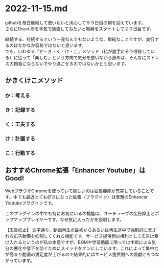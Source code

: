 # 2022-11-15.md

githubを毎日継続して使いたいと決心して９９日目の朝を迎えています。  
さらにReactJSを本気で勉強してみたいと朝鮮をスタートして２０日目です。　　

継続する、持続するという一見なんでもないような、単純なことですが、実行するのはなかなか容易ではないと思います。  
でも、いわゆる「か・き・く・け・こ」メソッド（私が勝手にそう呼称している）に従って「楽しむ」という方向で気分を整いながら進めば、そんなにストレスの餌食にならないでやり過ごせるのではないかとも思います。

## かきくけこメソッド

### か：考える

### き：記録する

### く：工夫する

### け：計画する

### こ：行動する

## おすすめChrome拡張「Enhancer Youtube」はGood!

WebブラウザChromeを使っていて嬉しいのは拡張機能が充実していることです。中でも最近とても好きになった拡張（プラグイン）は表題のEnhancer　Youtubeプラグインです。  

このプラグインの中でも特にお気にいるの機能は、ユーチューブの広告抑止とポップアッププレイヤーです。なぜ気に入ったかを説明します。

【広告抑止】 文字通り、動画再生の最初からあるいは再生途中で強制的に流される広告動画を抑制してくれる機能です。サービス提供側の権利として広告は受け入れるというのが私の本意ですが、BGMや学習動画に限っては中断による気分の悪化や低下を防ぐためにスイッチをオンにしています。これによって集中力が高まり動画の満足度が上がるので結果的にはサービス提供側への貢献にもつながっています。  


